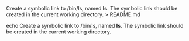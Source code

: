 Create a symbolic link to /bin/ls, named __ls__. The symbolic link should be created in the current working directory. > README.md

echo Create a symbolic link to /bin/ls, named __ls__. The symbolic link should be created in the current working directory.
